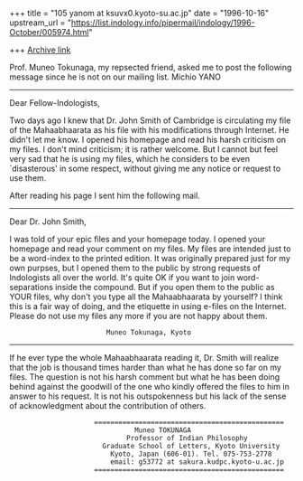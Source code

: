 +++
title = "105 yanom at ksuvx0.kyoto-su.ac.jp"
date = "1996-10-16"
upstream_url = "https://list.indology.info/pipermail/indology/1996-October/005974.html"

+++
[Archive link](https://list.indology.info/pipermail/indology/1996-October/005974.html)

Prof. Muneo Tokunaga, my repsected friend, asked me to post the following
message since he is not on our mailing list.  Michio YANO

------------------------------------------------------------------------
Dear Fellow-Indologists,

Two days ago I knew that Dr. John Smith of Cambridge is circulating
my file of the Mahaabhaarata as his file with his modifications through
Internet. He didn't let me know. I opened his homepage and read his harsh
criticism on my files. I don't mind criticism; it is rather welcome.
But I cannot but feel very sad that he is using my files, which he
considers to be even `disasterous' in some respect, without giving
me any notice or request to use them. 

After reading his page I sent him the following mail.

   - - - - -

Dear Dr. John Smith,

I was told of your epic files and your homepage today. I opened your
homepage and read your comment on my files. My files are intended just
to be a word-index to the printed edition. It was originally prepared
just for my own purpses, but I opened them to the public by strong
requests of Indologists all over the world.
It's quite OK if you want to join word-separations inside the compound.
But if you open them to the public as YOUR files, why don't you type all
the Mahaabhaarata by yourself? I think this is a fair way of doing, and
the etiquette in using e-files on the Internet.
 Please do not use my files any more if you are not happy about them.

                            Muneo Tokunaga, Kyoto

- - - - -     

If he ever type the whole Mahaabhaarata reading it, Dr. Smith will realize
that the job is thousand times harder than  what he has done so far on
my files. The question is not his harsh comment but what he has been doing
behind against the goodwill of the one who kindly offered the files to him
in answer to his request. It is not his outspokenness but his lack of the
sense of acknowledgment about the contribution of others.


                         ===============================================
                                   Muneo TOKUNAGA 
                                 Professor of Indian Philosophy 
                           Graduate School of Letters, Kyoto University
                             Kyoto, Japan (606-01). Tel. 075-753-2778
                             email: g53772 at sakura.kudpc.kyoto-u.ac.jp
                         =============================================== 




